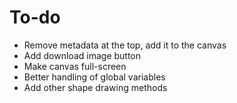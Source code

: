 To-do
=====

* Remove metadata at the top, add it to the canvas
* Add download image button
* Make canvas full-screen
* Better handling of global variables
* Add other shape drawing methods